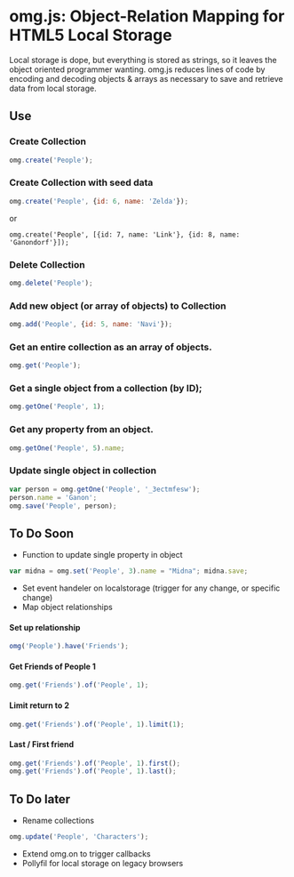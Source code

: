 # omg.js: Object-Relation Mapping for HTML5 Local Storage

Local storage is dope, but everything is stored as strings, so it leaves the object oriented programmer wanting. omg.js reduces lines of code by encoding and decoding objects & arrays as necessary to save and retrieve data from local storage.

## Use
### Create Collection
```javascript
omg.create('People');
```

### Create Collection with seed data
```javascript
omg.create('People', {id: 6, name: 'Zelda'});
```

or

```
omg.create('People', [{id: 7, name: 'Link'}, {id: 8, name: 'Ganondorf'}]);
```

### Delete Collection
```javascript
omg.delete('People');
```

### Add new object (or array of objects) to Collection
```javascript
omg.add('People', {id: 5, name: 'Navi'});
```

### Get an entire collection as an array of objects.
```javascript
omg.get('People');
```

### Get a single object from a collection (by ID);
```javascript
omg.getOne('People', 1);
```

### Get any property from an object.
```javascript
omg.getOne('People', 5).name;
```

### Update single object in collection
```javascript
var person = omg.getOne('People', '_3ectmfesw');
person.name = 'Ganon';
omg.save('People', person);
```

## To Do Soon
- Function to update single property in object
```javascript
var midna = omg.set('People', 3).name = "Midna"; midna.save;
```
- Set event handeler on localstorage (trigger for any change, or specific change)
- Map object relationships

#### Set up relationship
```javascript
omg('People').have('Friends');
```
#### Get Friends of People 1
```javascript
omg.get('Friends').of('People', 1);
```

#### Limit return to 2
```javascript
omg.get('Friends').of('People', 1).limit(1);
```

#### Last / First friend
```javascript
omg.get('Friends').of('People', 1).first();
omg.get('Friends').of('People', 1).last();
```

## To Do later
- Rename collections 
```javascript
omg.update('People', 'Characters');
```
- Extend omg.on to trigger callbacks
- Pollyfil for local storage on legacy browsers 